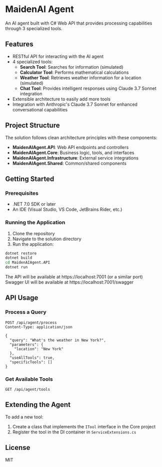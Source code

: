 # MaidenAI Agent

An AI agent built with C# Web API that provides processing capabilities through 3 specialized tools.

## Features

- RESTful API for interacting with the AI agent
- 4 specialized tools:
  - **Search Tool**: Searches for information (simulated)
  - **Calculator Tool**: Performs mathematical calculations
  - **Weather Tool**: Retrieves weather information for a location (simulated)
  - **Chat Tool**: Provides intelligent responses using Claude 3.7 Sonnet integration
- Extensible architecture to easily add more tools
- Integration with Anthropic's Claude 3.7 Sonnet for enhanced conversational capabilities

## Project Structure

The solution follows clean architecture principles with these components:

- **MaidenAIAgent.API**: Web API endpoints and controllers
- **MaidenAIAgent.Core**: Business logic, tools, and interfaces
- **MaidenAIAgent.Infrastructure**: External service integrations
- **MaidenAIAgent.Shared**: Common/shared components

## Getting Started

### Prerequisites

- .NET 7.0 SDK or later
- An IDE (Visual Studio, VS Code, JetBrains Rider, etc.)

### Running the Application

1. Clone the repository
2. Navigate to the solution directory
3. Run the application:

```bash
dotnet restore
dotnet build
cd MaidenAIAgent.API
dotnet run
```

The API will be available at https://localhost:7001 (or a similar port)  
Swagger UI will be available at https://localhost:7001/swagger

## API Usage

### Process a Query

```http
POST /api/agent/process
Content-Type: application/json

{
  "query": "What's the weather in New York?",
  "parameters": {
    "location": "New York"
  },
  "useAllTools": true,
  "specificTools": []
}
```

### Get Available Tools

```http
GET /api/agent/tools
```

## Extending the Agent

To add a new tool:

1. Create a class that implements the `ITool` interface in the Core project
2. Register the tool in the DI container in `ServiceExtensions.cs`

## License

MIT